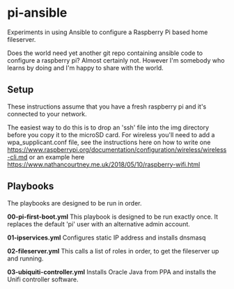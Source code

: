# pi-ansible

Experiments in using Ansible to configure a Raspberry Pi based home fileserver.

Does the world need yet another git repo containing ansible code to configure a raspberry pi? Almost certainly not. However I'm somebody who learns by doing and I'm happy to share with the world.

## Setup

These instructions assume that you have a fresh raspberry pi and it's connected to your network.

The easiest way to do this is to drop an 'ssh' file into the img directory before you copy it to the microSD card. For wireless you'll need to add a wpa_supplicant.conf file, see the instructions here on how to write one <https://www.raspberrypi.org/documentation/configuration/wireless/wireless-cli.md> or an example here <https://www.nathancourtney.me.uk/2018/05/10/raspberry-wifi.html>

## Playbooks

The playbooks are designed to be run in order.

**00-pi-first-boot.yml** This playbook is designed to be run exactly once. It replaces the default 'pi' user with an alternative admin account.

**01-ipservices.yml** Configures static IP address and installs dnsmasq

**02-fileserver.yml** This calls a list of roles in order, to get the fileserver up and running.

**03-ubiquiti-controller.yml** Installs Oracle Java from PPA and installs the Unifi controller software.
